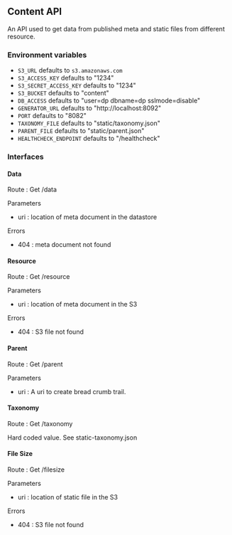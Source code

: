 ## Content API

An API used to get data from published meta and static files from different
resource.

### Environment variables
* `S3_URL` defaults to `s3.amazonaws.com`
* `S3_ACCESS_KEY` defaults to "1234"
* `S3_SECRET_ACCESS_KEY` defaults to "1234"
* `S3_BUCKET` defaults to "content"
* `DB_ACCESS` defaults to "user=dp dbname=dp sslmode=disable"
* `GENERATOR_URL` defaults to "http://localhost:8092"
* `PORT` defaults to "8082"
* `TAXONOMY_FILE` defaults to "static/taxonomy.json"
* `PARENT_FILE` defaults to "static/parent.json"
* `HEALTHCHECK_ENDPOINT` defaults to "/healthcheck"

### Interfaces

#### Data
Route : Get /data

Parameters
* uri : location of meta document in the datastore

Errors
* 404 : meta document not found

#### Resource
Route : Get /resource

Parameters
* uri : location of meta document in the S3

Errors
* 404 : S3 file not found

#### Parent
Route : Get /parent

Parameters
* uri : A uri to create bread crumb trail.


#### Taxonomy
Route : Get /taxonomy

Hard coded value. See static-taxonomy.json


#### File Size
Route : Get /filesize

Parameters
* uri : location of static file in the S3

Errors
* 404 : S3 file not found

